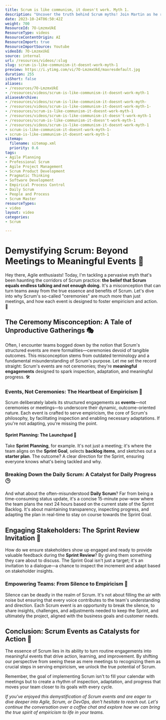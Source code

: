 ```yaml
---
title: Scrum is like communism, it doesn't work. Myth 1.
description: "Uncover the truth behind Scrum myths! Join Martin as he reveals the real purpose of Scrum events and why they matter in agile. \U0001F3A5\U0001F680 #Scrum #Agile"
date: 2023-10-24T06:50:42Z
weight: 700
ResourceId: 7O-LmzmxUkE
ResourceType: videos
ResourceContentOrigin: AI
ResourceImport: true
ResourceImportSource: Youtube
videoId: 7O-LmzmxUkE
source: internal
url: /resources/videos/:slug
slug: scrum-is-like-communism-it-doesnt-work-myth-1
preview: https://i.ytimg.com/vi/7O-LmzmxUkE/maxresdefault.jpg
duration: 255
isShort: false
aliases:
- /resources/7O-LmzmxUkE
- /resources/videos/scrum-is-like-communism-it-doesnt-work-myth-1
aliasesArchive:
- /resources/videos/scrum-is-like-communism-it-doesnt-work-myth-
- /resources/videos/scrum-is-like-communism-it-doesnt-work-myth-1-
- /resources/scrum-is-like-communism-it-doesnt-work-myth-1
- /resources/videos/scrum-is-like-communism-it-doesn't-work-myth-1
- /resources/scrum-is-like-communism-it-doesn't-work-myth-1
- /resources/videos/scrum-is-like-communism-it-doesnt-work-myth-1
- scrum-is-like-communism-it-doesnt-work-myth-1-
- scrum-is-like-communism-it-doesnt-work-myth-1
sitemap:
  filename: sitemap.xml
  priority: 0.6
tags:
- Agile Planning
- Professional Scrum
- Agile Project Management
- Scrum Product Development
- Pragmatic Thinking
- Software Development
- Empirical Process Control
- Daily Scrum
- People and Process
- Scrum Master
resourceTypes:
- video
layout: video
categories:
- Scrum

---
```

# Demystifying Scrum: Beyond Meetings to Meaningful Events 🚀

Hey there, Agile enthusiasts! Today, I'm tackling a pervasive myth that's been haunting the corridors of Scrum practice: **the belief that Scrum equals endless talking and not enough doing.** It's a misconception that can turn teams away from the true essence and benefits of Scrum. Let's dive into why Scrum's so-called "ceremonies" are much more than just meetings, and how each event is designed to foster empiricism and action. 🌟

## The Ceremony Misconception: A Tale of Unproductive Gatherings 🎭

Often, I encounter teams bogged down by the notion that Scrum's structured events are mere formalities—ceremonies devoid of tangible outcomes. This misconception stems from outdated terminology and a fundamental misunderstanding of Scrum's purpose. Let me set the record straight: Scrum's events are not ceremonies; they're **meaningful engagements** designed to spark inspection, adaptation, and meaningful progress. 🛠️

### Events, Not Ceremonies: The Heartbeat of Empiricism 💓

Scrum deliberately labels its structured engagements as **events**—not ceremonies or meetings—to underscore their dynamic, outcome-oriented nature. Each event is crafted to serve empiricism, the core of Scrum's philosophy, by facilitating inspection and enabling necessary adaptations. If you're not adapting, you're missing the point.

#### Sprint Planning: The Launchpad 🚀

Take **Sprint Planning**, for example. It's not just a meeting; it's where the team aligns on the **Sprint Goal**, selects **backlog items**, and sketches out a **starter plan**. The outcome? A clear direction for the Sprint, ensuring everyone knows what's being tackled and why.

### Breaking Down the Daily Scrum: A Catalyst for Daily Progress 🕒

And what about the often-misunderstood **Daily Scrum**? Far from being a time-consuming status update, it's a concise 15-minute pow-wow where the team plans the next 24 hours based on the current state of the Sprint Backlog. It's about maintaining transparency, inspecting progress, and adapting the plan in real-time to stay on course towards the Sprint Goal.

## Engaging Stakeholders: The Sprint Review Invitation 💌

How do we ensure stakeholders show up engaged and ready to provide valuable feedback during the **Sprint Review**? By giving them something they care about to discuss. The Sprint Goal isn't just a target; it's an invitation to a dialogue—a chance to inspect the increment and adapt based on stakeholder insights.

### Empowering Teams: From Silence to Empiricism 🚣

Silence can be deadly in the realm of Scrum. It's not about filling the air with noise but ensuring that every voice contributes to the team's understanding and direction. Each Scrum event is an opportunity to break the silence, to share insights, challenges, and adjustments needed to keep the Sprint, and ultimately the project, aligned with the business goals and customer needs.

## Conclusion: Scrum Events as Catalysts for Action 🌈

The essence of Scrum lies in its ability to turn routine engagements into meaningful events that drive action, learning, and improvement. By shifting our perspective from seeing these as mere meetings to recognizing them as crucial steps in serving empiricism, we unlock the true potential of Scrum.

Remember, the goal of implementing Scrum isn't to fill your calendar with meetings but to create a rhythm of inspection, adaptation, and progress that moves your team closer to its goals with every cycle.

_If you've enjoyed this demystification of Scrum events and are eager to dive deeper into Agile, Scrum, or DevOps, don't hesitate to reach out. Let's continue the conversation over a coffee chat and explore how we can bring the true spirit of empiricism to life in your teams._
